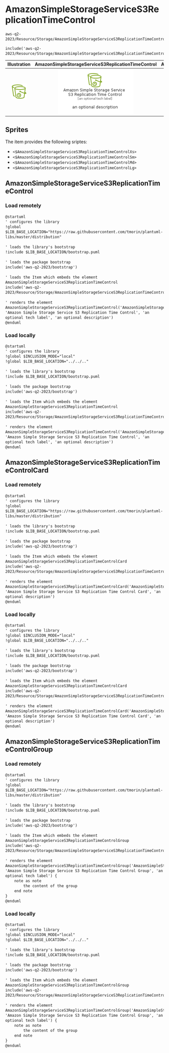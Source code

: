 # AmazonSimpleStorageServiceS3ReplicationTimeControl


```text
aws-q2-2023/Resource/Storage/AmazonSimpleStorageServiceS3ReplicationTimeControl
```

```text
include('aws-q2-2023/Resource/Storage/AmazonSimpleStorageServiceS3ReplicationTimeControl')
```



| Illustration | AmazonSimpleStorageServiceS3ReplicationTimeControl | AmazonSimpleStorageServiceS3ReplicationTimeControlCard | AmazonSimpleStorageServiceS3ReplicationTimeControlGroup |
| :---: | :---: | :---: | :---: |
| ![illustration for Illustration](../../../aws-q2-2023/Resource/Storage/AmazonSimpleStorageServiceS3ReplicationTimeControl.png) | ![illustration for AmazonSimpleStorageServiceS3ReplicationTimeControl](../../../aws-q2-2023/Resource/Storage/AmazonSimpleStorageServiceS3ReplicationTimeControl.Local.png) | ![illustration for AmazonSimpleStorageServiceS3ReplicationTimeControlCard](../../../aws-q2-2023/Resource/Storage/AmazonSimpleStorageServiceS3ReplicationTimeControlCard.Local.png) | ![illustration for AmazonSimpleStorageServiceS3ReplicationTimeControlGroup](../../../aws-q2-2023/Resource/Storage/AmazonSimpleStorageServiceS3ReplicationTimeControlGroup.Local.png) |



## Sprites
The item provides the following sriptes:

- `<$AmazonSimpleStorageServiceS3ReplicationTimeControlXs>`
- `<$AmazonSimpleStorageServiceS3ReplicationTimeControlSm>`
- `<$AmazonSimpleStorageServiceS3ReplicationTimeControlMd>`
- `<$AmazonSimpleStorageServiceS3ReplicationTimeControlLg>`





## AmazonSimpleStorageServiceS3ReplicationTimeControl

### Load remotely
```plantuml
@startuml
' configures the library
!global $LIB_BASE_LOCATION="https://raw.githubusercontent.com/tmorin/plantuml-libs/master/distribution"

' loads the library's bootstrap
!include $LIB_BASE_LOCATION/bootstrap.puml

' loads the package bootstrap
include('aws-q2-2023/bootstrap')

' loads the Item which embeds the element AmazonSimpleStorageServiceS3ReplicationTimeControl
include('aws-q2-2023/Resource/Storage/AmazonSimpleStorageServiceS3ReplicationTimeControl')

' renders the element
AmazonSimpleStorageServiceS3ReplicationTimeControl('AmazonSimpleStorageServiceS3ReplicationTimeControl', 'Amazon Simple Storage Service S3 Replication Time Control', 'an optional tech label', 'an optional description')
@enduml
```

### Load locally
```plantuml
@startuml
' configures the library
!global $INCLUSION_MODE="local"
!global $LIB_BASE_LOCATION="../../.."

' loads the library's bootstrap
!include $LIB_BASE_LOCATION/bootstrap.puml

' loads the package bootstrap
include('aws-q2-2023/bootstrap')

' loads the Item which embeds the element AmazonSimpleStorageServiceS3ReplicationTimeControl
include('aws-q2-2023/Resource/Storage/AmazonSimpleStorageServiceS3ReplicationTimeControl')

' renders the element
AmazonSimpleStorageServiceS3ReplicationTimeControl('AmazonSimpleStorageServiceS3ReplicationTimeControl', 'Amazon Simple Storage Service S3 Replication Time Control', 'an optional tech label', 'an optional description')
@enduml
```

## AmazonSimpleStorageServiceS3ReplicationTimeControlCard

### Load remotely
```plantuml
@startuml
' configures the library
!global $LIB_BASE_LOCATION="https://raw.githubusercontent.com/tmorin/plantuml-libs/master/distribution"

' loads the library's bootstrap
!include $LIB_BASE_LOCATION/bootstrap.puml

' loads the package bootstrap
include('aws-q2-2023/bootstrap')

' loads the Item which embeds the element AmazonSimpleStorageServiceS3ReplicationTimeControlCard
include('aws-q2-2023/Resource/Storage/AmazonSimpleStorageServiceS3ReplicationTimeControl')

' renders the element
AmazonSimpleStorageServiceS3ReplicationTimeControlCard('AmazonSimpleStorageServiceS3ReplicationTimeControlCard', 'Amazon Simple Storage Service S3 Replication Time Control Card', 'an optional description')
@enduml
```

### Load locally
```plantuml
@startuml
' configures the library
!global $INCLUSION_MODE="local"
!global $LIB_BASE_LOCATION="../../.."

' loads the library's bootstrap
!include $LIB_BASE_LOCATION/bootstrap.puml

' loads the package bootstrap
include('aws-q2-2023/bootstrap')

' loads the Item which embeds the element AmazonSimpleStorageServiceS3ReplicationTimeControlCard
include('aws-q2-2023/Resource/Storage/AmazonSimpleStorageServiceS3ReplicationTimeControl')

' renders the element
AmazonSimpleStorageServiceS3ReplicationTimeControlCard('AmazonSimpleStorageServiceS3ReplicationTimeControlCard', 'Amazon Simple Storage Service S3 Replication Time Control Card', 'an optional description')
@enduml
```

## AmazonSimpleStorageServiceS3ReplicationTimeControlGroup

### Load remotely
```plantuml
@startuml
' configures the library
!global $LIB_BASE_LOCATION="https://raw.githubusercontent.com/tmorin/plantuml-libs/master/distribution"

' loads the library's bootstrap
!include $LIB_BASE_LOCATION/bootstrap.puml

' loads the package bootstrap
include('aws-q2-2023/bootstrap')

' loads the Item which embeds the element AmazonSimpleStorageServiceS3ReplicationTimeControlGroup
include('aws-q2-2023/Resource/Storage/AmazonSimpleStorageServiceS3ReplicationTimeControl')

' renders the element
AmazonSimpleStorageServiceS3ReplicationTimeControlGroup('AmazonSimpleStorageServiceS3ReplicationTimeControlGroup', 'Amazon Simple Storage Service S3 Replication Time Control Group', 'an optional tech label') {
    note as note
        the content of the group
    end note
}
@enduml
```

### Load locally
```plantuml
@startuml
' configures the library
!global $INCLUSION_MODE="local"
!global $LIB_BASE_LOCATION="../../.."

' loads the library's bootstrap
!include $LIB_BASE_LOCATION/bootstrap.puml

' loads the package bootstrap
include('aws-q2-2023/bootstrap')

' loads the Item which embeds the element AmazonSimpleStorageServiceS3ReplicationTimeControlGroup
include('aws-q2-2023/Resource/Storage/AmazonSimpleStorageServiceS3ReplicationTimeControl')

' renders the element
AmazonSimpleStorageServiceS3ReplicationTimeControlGroup('AmazonSimpleStorageServiceS3ReplicationTimeControlGroup', 'Amazon Simple Storage Service S3 Replication Time Control Group', 'an optional tech label') {
    note as note
        the content of the group
    end note
}
@enduml
```

